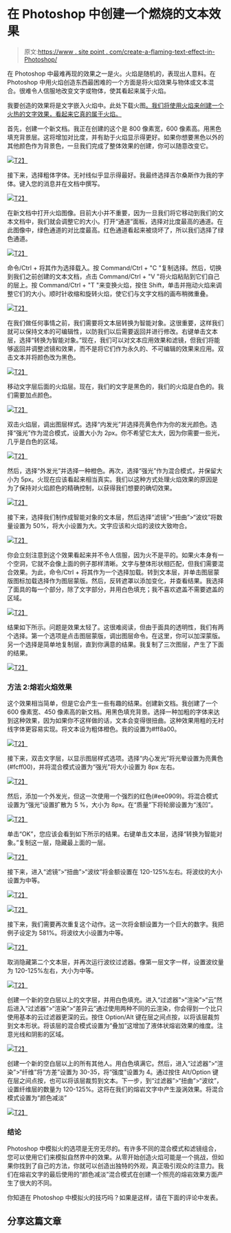 # 在 Photoshop 中创建一个燃烧的文本效果

> 原文:[https://www . site point . com/create-a-flaming-text-effect-in-Photoshop/](https://www.sitepoint.com/create-a-flaming-text-effect-in-photoshop/)

在 Photoshop 中最难再现的效果之一是火。火焰是随机的，表现出人意料。在 Photoshop 中用火焰创造东西最困难的一个方面是将火焰效果与物体或文本混合。很难令人信服地改变文字或物体，使其看起来属于火焰。

我要创造的效果将是文字嵌入火焰中。此处下载火图[。我们将使用火焰来创建一个火热的文字效果，看起来它真的属于火焰。](http://www.sxc.hu/photo/1391671)

首先，创建一个新文档。我正在创建的这个是 800 像素宽，600 像素高。用黑色填充背景层。这将增加对比度，并有助于火焰显示得更好。如果你想要黑色以外的其他颜色作为背景色，一旦我们完成了整体效果的创建，你可以随意改变它。

[![](../Images/b8260bd084546ee56d5fedef5146dfd2.png)T2】](https://www.sitepoint.com/wp-content/uploads/2012/09/Screen-Shot-2012-09-11-at-9.07.21-PM.png)

接下来，选择粗体字体。无衬线似乎显示得最好。我最终选择吉尔桑斯作为我的字体。键入您的消息并在文档中撰写。

[![](../Images/8ab24beadc3699149bc42f1f56102862.png)T2】](https://www.sitepoint.com/wp-content/uploads/2012/09/Screen-Shot-2012-09-11-at-9.09.59-PM.png)

在新文档中打开火焰图像。目前大小并不重要，因为一旦我们将它移动到我们的文本文档中，我们就会调整它的大小。打开“通道”面板，选择对比度最高的通道。在此图像中，绿色通道的对比度最高。红色通道看起来被烧坏了，所以我们选择了绿色通道。

[![](../Images/4765b47075af098661916d4372e2f3b5.png)T2】](https://www.sitepoint.com/wp-content/uploads/2012/09/Screen-Shot-2012-09-11-at-9.14.38-PM.png)

命令/Ctrl + <click on="" the="" channel="" preview="" icon="">将其作为选择载入。按 Command/Ctrl + "C "复制选择。然后，切换到我们之前创建的文本文档，点击 Command/Ctrl + "V "将火焰粘贴到它们自己的层上。按 Command/Ctrl + "T "来变换火焰，按住 Shift，单击并拖动火焰来调整它们的大小。顺时针收缩和旋转火焰，使它们与文字文档的画布稍微重叠。</click>

[![](../Images/de699ddad54b885bf29e278cf05765ef.png)T2】](https://www.sitepoint.com/wp-content/uploads/2012/09/Screen-Shot-2012-09-11-at-9.17.48-PM1.png)

在我们做任何事情之前，我们需要将文本层转换为智能对象。这很重要，这样我们就可以保持文本的可编辑性，以防我们以后需要返回并进行修改。右键单击文本层，选择“转换为智能对象。”现在，我们可以对文本应用效果和滤镜，但我们将能够返回并调整滤镜和效果，而不是将它们作为永久的、不可编辑的效果来应用。双击文本并将颜色改为黑色。

[![](../Images/b7095769f97e8aba16ed7743c2da0c0c.png)T2】](https://www.sitepoint.com/wp-content/uploads/2012/09/Screen-Shot-2012-09-11-at-9.21.55-PM1.png)

移动文字层后面的火焰层。现在，我们的文字是黑色的，我们的火焰是白色的。我们需要加点颜色。

[![](../Images/6c706422f513fab8571daf0fa301b55e.png)T2】](https://www.sitepoint.com/wp-content/uploads/2012/09/Screen-Shot-2012-09-11-at-9.29.02-PM.png)

双击火焰层，调出图层样式。选择“内发光”并选择亮黄色作为你的发光颜色。选择“强光”作为混合模式，设置大小为 2px。你不希望它太大，因为你需要一些光，几乎是白色的区域。

[![](../Images/66d027d9217493c9a340fb7d2976a34c.png)T2】](https://www.sitepoint.com/wp-content/uploads/2012/09/Screen-Shot-2012-09-11-at-9.34.52-PM.png)

然后，选择“外发光”并选择一种橙色。再次，选择“强光”作为混合模式，并保留大小为 5px。火现在应该看起来相当真实。我们以这种方式处理火焰效果的原因是为了保持对火焰颜色的精确控制，以获得我们想要的确切效果。

[![](../Images/1b1fb67f1347f164dc059ee125b01bdb.png)T2】](https://www.sitepoint.com/wp-content/uploads/2012/09/Screen-Shot-2012-09-11-at-9.35.03-PM.png)

接下来，选择我们制作成智能对象的文本层，然后选择“滤镜”>“扭曲”>“波纹”将数量设置为 50%，将大小设置为大。文字应该和火焰的波纹大致吻合。

[![](../Images/3c862c1d0b6cb3d65ebd5048e48e4c41.png)T2】](https://www.sitepoint.com/wp-content/uploads/2012/09/Screen-Shot-2012-09-11-at-10.37.03-PM.png)

你会立刻注意到这个效果看起来并不令人信服，因为火不是平的。如果火本身有一个空洞，它就不会像上面的例子那样清晰。文字与整体形状相匹配，但我们需要混合效果。为此，命令/Ctrl + <click the="" fire="" layer="">将其作为一个选择加载。转到文本层，并单击图层蒙版图标加载选择作为图层蒙版。然后，反转遮罩以添加变化，并查看结果。我选择了面具的每一个部分，除了文字部分，并用白色填充；我不喜欢遮盖不需要遮盖的区域。</click>

[![](../Images/6b0424376dd06a03f21c00fb5bbd9e08.png)T2】](https://www.sitepoint.com/wp-content/uploads/2012/09/Screen-Shot-2012-09-11-at-10.49.32-PM.png)

结果如下所示。问题是效果太轻了。这很难阅读，但由于面具的透明性，我们有两个选择。第一个选项是点击图层蒙版，调出图层命令。在这里，你可以加深蒙版。另一个选择是简单地复制层，直到你满意的结果。我复制了三次图层，产生了下面的结果。

[![](../Images/a5cc3161cb50f43989893a66e60f0584.png)T2】](https://www.sitepoint.com/wp-content/uploads/2012/09/Screen-Shot-2012-09-11-at-10.55.49-PM.png)

### 方法 2:熔岩火焰效果

这个效果相当简单，但是它会产生一些有趣的结果。创建新文档。我创建了一个 600 像素宽、450 像素高的新文档。用黑色填充背景。选择一种加粗的字体来达到这种效果，因为如果你不这样做的话，文本会变得很扭曲。这种效果用粗的无衬线字体更容易实现。将文本设为粗体橙色。我的设置为#ff8a00。

[![](../Images/eef946d98920505059dd93e2c4830e6e.png)T2】](https://www.sitepoint.com/wp-content/uploads/2012/09/Screen-shot-2012-09-24-at-3.57.20-PM.png)

接下来，双击文字层，以显示图层样式选项。选择“内心发光”将光晕设置为亮黄色(#fcff00)，并将混合模式设置为“强光”将大小设置为 8px 左右。

[![](../Images/5d38fdb4935dc1edeae9e7acae54f56d.png)T2】](https://www.sitepoint.com/wp-content/uploads/2012/09/Screen-shot-2012-09-24-at-3.58.50-PM.png)

然后，添加一个外发光，但这一次使用一个强烈的红色(#ee0909)。将混合模式设置为“强光”设置扩散为 5 %，大小为 8px。在“质量”下将轮廓设置为“浅凹”。

[![](../Images/ab55dc35d0a469ce0d32719d11e0c81f.png)T2】](https://www.sitepoint.com/wp-content/uploads/2012/09/Screen-shot-2012-09-24-at-3.59.09-PM.png)

单击“OK”，您应该会看到如下所示的结果。右键单击文本层，选择“转换为智能对象。”复制这一层，隐藏最上面的一层。

[![](../Images/08fad48ac2c9f28f49867039e04f9d09.png)T2】](https://www.sitepoint.com/wp-content/uploads/2012/09/Screen-shot-2012-09-24-at-4.00.58-PM.png)

接下来，进入“滤镜”>“扭曲”>“波纹”将金额设置在 120-125%左右。将波纹的大小设置为中等。

[![](../Images/9213d62a0647ff8269f7e333346da2f2.png)T2】](https://www.sitepoint.com/wp-content/uploads/2012/09/Screen-shot-2012-09-24-at-4.15.00-PM.png)

[![](../Images/8da00b3bd732bf670e12794d17eca694.png)T2】](https://www.sitepoint.com/wp-content/uploads/2012/09/Screen-shot-2012-09-24-at-4.16.49-PM.png)

接下来，我们需要再次重复这个动作。这一次将金额设置为一个巨大的数字。我把例子设定为 581%。将波纹大小设置为中等。

[![](../Images/d2aed109c28602f955cdec00fb95ef86.png)T2】](https://www.sitepoint.com/wp-content/uploads/2012/09/Screen-shot-2012-09-24-at-4.19.42-PM.png)

取消隐藏第二个文本层，并再次运行波纹过滤器。像第一层文字一样，设置波纹量为 120-125%左右，大小为中等。

[![](../Images/008181c020ca569a26996f5653aeb92b.png)T2】](https://www.sitepoint.com/wp-content/uploads/2012/09/Screen-shot-2012-09-24-at-4.23.05-PM.png)

创建一个新的空白层以上的文字层，并用白色填充。进入“过滤器”>“渲染”>“云”然后进入“过滤器”>“渲染”>“差异云”通过使用两种不同的云渲染，你会得到一个比只使用基本的云过滤器更深的云。按住 Option/Alt 键在层之间点按，以将该层裁剪到文本形状。将该层的混合模式设置为“叠加”这增加了液体状熔岩效果的维度。注意光线和阴影的区域。

[![](../Images/02ce6ec5b3ade762acebbcacb7d397ef.png)T2】](https://www.sitepoint.com/wp-content/uploads/2012/09/Screen-shot-2012-09-24-at-4.25.56-PM.png)

创建一个新的空白层以上的所有其他人。用白色填满它。然后，进入“过滤器”>“渲染”>“纤维”将“方差”设置为 30-35，将“强度”设置为 4。通过按住 Alt/Option 键在层之间点按，也可以将该层裁剪到文本。下一步，到“过滤器”>“扭曲”>“波纹”，设置纤维层的数量为 120-125%。这将在我们的熔岩文字中产生漩涡效果。将混合模式设置为“颜色减淡”

[![](../Images/a86bc865eae45a3a08e765283c82bec0.png)T2】](https://www.sitepoint.com/wp-content/uploads/2012/09/Screen-shot-2012-09-24-at-4.33.12-PM.png)

### 结论

Photoshop 中模拟火的选项是无穷无尽的。有许多不同的混合模式和滤镜组合，您可以使用它们来模拟自然界中的效果。从零开始创造火焰可能是一个挑战，但如果你找到了自己的方法，你就可以创造出独特的外观，真正吸引观众的注意力。我们在熔岩文字的最后使用的“颜色减淡”混合模式在创建一个照亮的熔岩效果方面产生了很大的不同。

你知道在 Photoshop 中模拟火的技巧吗？如果是这样，请在下面的评论中发表。

## 分享这篇文章